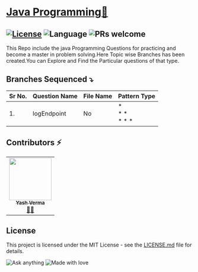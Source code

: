 # [Java Programming🚀](https://leetcode.com/problemset/algorithms/)

[![License](https://img.shields.io/badge/license-Apache_2.0-blue.svg)](LICENSE.md) ![Language](https://img.shields.io/badge/language-Java%20%2F%20Data_Structures%2F-blue.svg) ![PRs welcome](https://img.shields.io/badge/PRs%20-welcome-brightgreen.svg) 
<br>
--
  This Repo include the java Programming Questions for practicing and become a master in problem solving.Here Topic wise Branches has been created.You can Explore and Find the Particular questions of that type.
## Branches Sequenced ⤵️  
 
| Sr No. | Question Name | File Name | Pattern Type |
|-----------|-----------|---------|---------------|
| 1.| logEndpoint  | No | * <br>* *<br> * * *<br>   |
                        
 ## Contributors ⚡
<table>
  <tr>
    <td align="center"><a href="https://github.com/vyash5075"><img src="https://avatars.githubusercontent.com/u/44260505?v=4" width="114px;" alt=""/><br /><sub><b>Yash Verma</b></sub></a><br /><a href="https://github.com/vyash5075" title="Github"> 👨‍💻 </a></td>
  </tr>
</table>

 
## License
This project is licensed under the MIT License - see the [LICENSE.md](LICENSE.md) file for details.                    
                     
                       
 

















![Ask anything](https://img.shields.io/badge/Ask%20me-anything-1abc9c.svg)   ![Made with love](http://ForTheBadge.com/images/badges/built-with-love.svg) 
